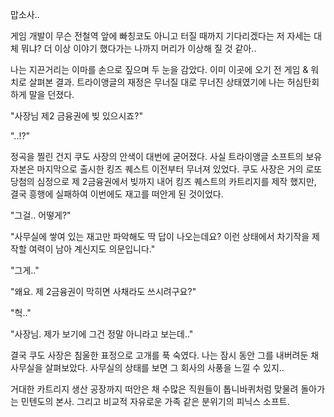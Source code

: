 맙소사..

게임 개발이 무슨 전철역 앞에 빠칭코도 아니고 터질 때까지 기다리겠다는 저 자세는 대체 뭐냐? 더 이상 이야기 했다가는 나까지 머리가 이상해 질 것 같아..

나는 지끈거리는 이마를 손으로 짚으며 두 눈을 감았다. 이미 이곳에 오기 전 게임 & 워치로 살펴본 결과. 트라이앵글의 재정은 무너질 대로 무너진 상태였기에 나는 허심탄회하게 말을 던졌다. 

"사장님 제2 금융권에 빚 있으시죠?"

"..!?"

정곡을 찔린 건지 쿠도 사장의 안색이 대번에 굳어졌다. 사실 트라이앵글 소프트의 보유 자본은 마지막으로 출시한 킹즈 퀘스트 이전부터 무너져 있었다. 쿠도 사장은 거의 로또 당첨의 심정으로 제 2금융권에서 빚까지 내어 킹즈 퀘스트의 카트리지를 제작 했지만, 결국 흥행에 실패하여 이번에도 재고를 떠안게 된 것이었다.

"그걸.. 어떻게?"

"사무실에 쌓여 있는 재고만 파악해도 딱 답이 나오는데요? 이런 상태에서 차기작을 제작할 여력이 남아 계신지도 의문입니다."

"그게.."

"왜요. 제 2금융권이 막히면 사채라도 쓰시려구요?"

"헉.."

"사장님. 제가 보기에 그건 정말 아니라고 보는데.."

결국 쿠도 사장은 침울한 표정으로 고개를 푹 숙였다. 나는 잠시 동안 그를 내버려둔 채 사무실을 살펴보았다. 사무실의 상태를 보면 그 회사의 사풍을 느낄 수 있지..

거대한 카트리지 생산 공장까지 떠안은 채 수많은 직원들이 톱니바퀴처럼 맞물려 돌아가는 민텐도의 본사. 그리고 비교적 자유로운 가족 같은 분위기의 피닉스 소프트.